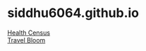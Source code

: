 # siddhu6064.github.io


<a href = https://siddhu6064.github.io/health_census>Health Census</a> <br>
<a href = https://siddhu6064.github.io/TravelRecommendations>Travel Bloom</a>

